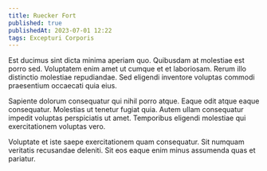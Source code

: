 ```yaml
---
title: Ruecker Fort
published: true
publishedAt: 2023-07-01 12:22
tags: Excepturi Corporis
---
```


Est ducimus sint dicta minima aperiam quo. Quibusdam at molestiae est porro sed. Voluptatem enim amet ut cumque et et laboriosam. Rerum illo distinctio molestiae repudiandae. Sed eligendi inventore voluptas commodi praesentium occaecati quia eius.

Sapiente dolorum consequatur qui nihil porro atque. Eaque odit atque eaque consequatur. Molestias ut tenetur fugiat quia. Autem ullam consequatur impedit voluptas perspiciatis ut amet. Temporibus eligendi molestiae qui exercitationem voluptas vero.

Voluptate et iste saepe exercitationem quam consequatur. Sit numquam veritatis recusandae deleniti. Sit eos eaque enim minus assumenda quas et pariatur.